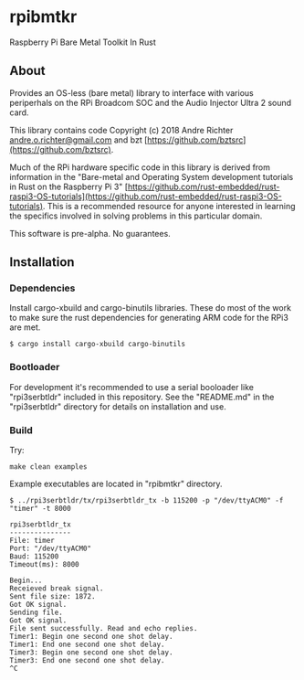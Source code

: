 # rpibmtkr
Raspberry Pi Bare Metal Toolkit In Rust

## About

Provides an OS-less (bare metal) library to interface with various periperhals on the RPi Broadcom SOC and the Audio Injector Ultra 2 sound card.

This library contains code Copyright (c) 2018 Andre Richter <andre.o.richter@gmail.com> and bzt [https://github.com/bztsrc](https://github.com/bztsrc). 

Much of the RPi hardware specific code in this library is derived from information in the "Bare-metal and Operating System development tutorials in Rust on the Raspberry Pi 3" [https://github.com/rust-embedded/rust-raspi3-OS-tutorials](https://github.com/rust-embedded/rust-raspi3-OS-tutorials). This is a recommended resource for anyone interested in learning the specifics involved in solving problems in this particular domain.

This software is pre-alpha. No guarantees.

## Installation

### Dependencies

Install cargo-xbuild and cargo-binutils libraries. These do most of the work to make sure the rust dependencies for generating ARM code for the RPi3 are met.

```
$ cargo install cargo-xbuild cargo-binutils
```

### Bootloader

For development it's recommended to use a serial booloader like "rpi3serbtldr" included in this repository. See the "README.md" in the "rpi3serbtldr" directory for details on installation and use.

### Build

Try:

```
make clean examples
```

Example executables are located in "rpibmtkr" directory.

```
$ ../rpi3serbtldr/tx/rpi3serbtldr_tx -b 115200 -p "/dev/ttyACM0" -f "timer" -t 8000

rpi3serbtldr_tx
---------------
File: timer
Port: "/dev/ttyACM0"
Baud: 115200
Timeout(ms): 8000

Begin...
Receieved break signal.
Sent file size: 1872.
Got OK signal.
Sending file.
Got OK signal.
File sent successfully. Read and echo replies.
Timer1: Begin one second one shot delay.
Timer1: End one second one shot delay.
Timer3: Begin one second one shot delay.
Timer3: End one second one shot delay.
^C
```

